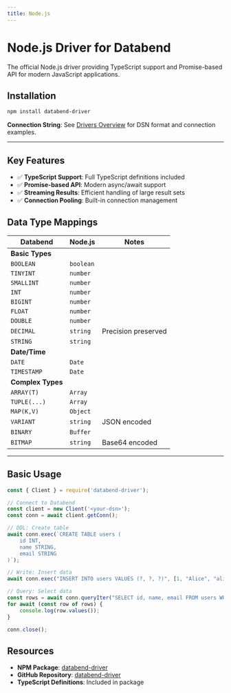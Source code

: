 ```yaml
---
title: Node.js
---
```


# Node.js Driver for Databend

The official Node.js driver providing TypeScript support and Promise-based API for modern JavaScript applications.

## Installation

```bash
npm install databend-driver
```

**Connection String**: See [Drivers Overview](./index.md#connection-string-dsn) for DSN format and connection examples.

---

## Key Features

- ✅ **TypeScript Support**: Full TypeScript definitions included
- ✅ **Promise-based API**: Modern async/await support
- ✅ **Streaming Results**: Efficient handling of large result sets
- ✅ **Connection Pooling**: Built-in connection management

## Data Type Mappings

| Databend | Node.js | Notes |
|----------|---------|-------|
| **Basic Types** | | |
| `BOOLEAN` | `boolean` | |
| `TINYINT` | `number` | |
| `SMALLINT` | `number` | |
| `INT` | `number` | |
| `BIGINT` | `number` | |
| `FLOAT` | `number` | |
| `DOUBLE` | `number` | |
| `DECIMAL` | `string` | Precision preserved |
| `STRING` | `string` | |
| **Date/Time** | | |
| `DATE` | `Date` | |
| `TIMESTAMP` | `Date` | |
| **Complex Types** | | |
| `ARRAY(T)` | `Array` | |
| `TUPLE(...)` | `Array` | |
| `MAP(K,V)` | `Object` | |
| `VARIANT` | `string` | JSON encoded |
| `BINARY` | `Buffer` | |
| `BITMAP` | `string` | Base64 encoded |

---

## Basic Usage

```javascript
const { Client } = require('databend-driver');

// Connect to Databend
const client = new Client('<your-dsn>');
const conn = await client.getConn();

// DDL: Create table
await conn.exec(`CREATE TABLE users (
    id INT,
    name STRING,
    email STRING
)`);

// Write: Insert data
await conn.exec("INSERT INTO users VALUES (?, ?, ?)", [1, "Alice", "alice@example.com"]);

// Query: Select data
const rows = await conn.queryIter("SELECT id, name, email FROM users WHERE id = ?", [1]);
for await (const row of rows) {
    console.log(row.values());
}

conn.close();
```

## Resources

- **NPM Package**: [databend-driver](https://www.npmjs.com/package/databend-driver)
- **GitHub Repository**: [databend-driver](https://github.com/databendlabs/bendsql/tree/main/bindings/nodejs)
- **TypeScript Definitions**: Included in package
